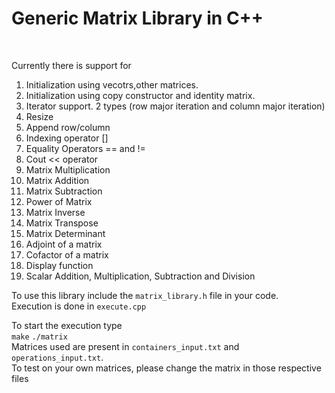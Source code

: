 # Generic Matrix Library in C++ 
<br>

Currently there is support for <br>

1. Initialization using vecotrs,other matrices.
2. Initialization using copy constructor and identity matrix.
3. Iterator support. 2 types (row major iteration and column major iteration)
4. Resize
5. Append row/column
6. Indexing operator []
7. Equality Operators == and !=
8. Cout << operator
9. Matrix Multiplication
10. Matrix Addition
11. Matrix Subtraction
12. Power of Matrix
13. Matrix Inverse
14. Matrix Transpose
15. Matrix Determinant
16. Adjoint of a matrix
17. Cofactor of a matrix
18. Display function
19. Scalar Addition, Multiplication, Subtraction and Division

To use this library include the `matrix_library.h` file in your code. <br>
Execution is done in `execute.cpp` <br>

To start the execution type<br> 
`make`
`./matrix`
<br>
Matrices used are present in `containers_input.txt` and `operations_input.txt`. 
<br>To test on your own matrices, please change the matrix in those respective files <br>
